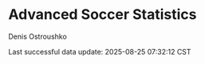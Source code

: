 # Advanced Soccer Statistics
Denis Ostroushko

<!-- gfm -->

Last successful data update: 2025-08-25 07:32:12 CST
